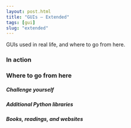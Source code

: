 ```yaml
---
layout: post.html
title: "GUIs – Extended"
tags: [gui]
slug: "extended"
---
```


GUIs used in real life, and where to go from here.

### In action

### Where to go from here

##### Challenge yourself

##### Additional Python libraries

##### Books, readings, and websites
